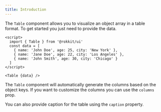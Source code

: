 ```yaml
---
title: Introduction
---
```


The `Table` component allows you to visualize an object array in a table format. To get started you just need to provide the data.

```svelte
<script>
  import { Table } from '@rokkit/ui'
  const data = [
    { name: 'John Doe', age: 25, city: 'New York' },
    { name: 'Jane Doe', age: 22, city: 'Los Angeles' },
    { name: 'John Smith', age: 30, city: 'Chicago' }
  ]
</script>

<Table {data} />
```

The `Table` component will automatically generate the columns based on the object keys. If you want to customize the columns you can use the `columns` prop.

You can also provide caption for the table using the `caption` property.
